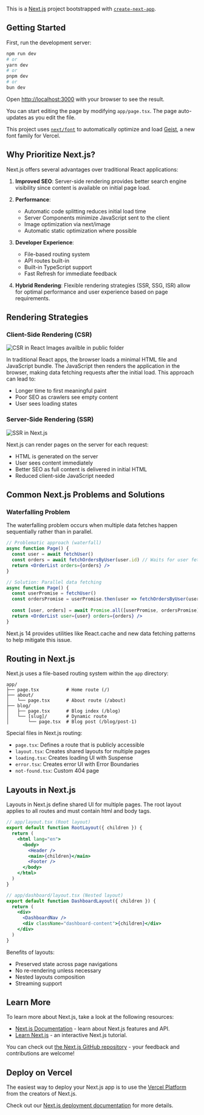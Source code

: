 This is a [Next.js](https://nextjs.org) project bootstrapped with [`create-next-app`](https://nextjs.org/docs/app/api-reference/cli/create-next-app).

## Getting Started

First, run the development server:

```bash
npm run dev
# or
yarn dev
# or
pnpm dev
# or
bun dev
```

Open [http://localhost:3000](http://localhost:3000) with your browser to see the result.

You can start editing the page by modifying `app/page.tsx`. The page auto-updates as you edit the file.

This project uses [`next/font`](https://nextjs.org/docs/app/building-your-application/optimizing/fonts) to automatically optimize and load [Geist](https://vercel.com/font), a new font family for Vercel.

## Why Prioritize Next.js?

Next.js offers several advantages over traditional React applications:

1. **Improved SEO**: Server-side rendering provides better search engine visibility since content is available on initial page load.

2. **Performance**:
   - Automatic code splitting reduces initial load time
   - Server Components minimize JavaScript sent to the client
   - Image optimization via next/image
   - Automatic static optimization where possible

3. **Developer Experience**:
   - File-based routing system
   - API routes built-in
   - Built-in TypeScript support
   - Fast Refresh for immediate feedback

4. **Hybrid Rendering**: Flexible rendering strategies (SSR, SSG, ISR) allow for optimal performance and user experience based on page requirements.

## Rendering Strategies

### Client-Side Rendering (CSR)

![CSR in React](/csr(react).png)  Images availble in public folder

In traditional React apps, the browser loads a minimal HTML file and JavaScript bundle. The JavaScript then renders the application in the browser, making data fetching requests after the initial load. This approach can lead to:

- Longer time to first meaningful paint
- Poor SEO as crawlers see empty content
- User sees loading states

### Server-Side Rendering (SSR)

![SSR in Next.js](/ssr(next).png)

Next.js can render pages on the server for each request:

- HTML is generated on the server
- User sees content immediately
- Better SEO as full content is delivered in initial HTML
- Reduced client-side JavaScript needed

## Common Next.js Problems and Solutions

### Waterfalling Problem

The waterfalling problem occurs when multiple data fetches happen sequentially rather than in parallel.

```jsx
// Problematic approach (waterfall)
async function Page() {
  const user = await fetchUser()
  const orders = await fetchOrdersByUser(user.id) // Waits for user fetch
  return <OrderList orders={orders} />
}

// Solution: Parallel data fetching
async function Page() {
  const userPromise = fetchUser()
  const ordersPromise = userPromise.then(user => fetchOrdersByUser(user.id))
  
  const [user, orders] = await Promise.all([userPromise, ordersPromise])
  return <OrderList user={user} orders={orders} />
}
```

Next.js 14 provides utilities like React.cache and new data fetching patterns to help mitigate this issue.

## Routing in Next.js

Next.js uses a file-based routing system within the `app` directory:

```
app/
├── page.tsx          # Home route (/)
├── about/
│   └── page.tsx      # About route (/about)
├── blog/
│   ├── page.tsx      # Blog index (/blog)
│   └── [slug]/       # Dynamic route
│       └── page.tsx  # Blog post (/blog/post-1)
```

Special files in Next.js routing:

- `page.tsx`: Defines a route that is publicly accessible
- `layout.tsx`: Creates shared layouts for multiple pages
- `loading.tsx`: Creates loading UI with Suspense
- `error.tsx`: Creates error UI with Error Boundaries
- `not-found.tsx`: Custom 404 page

## Layouts in Next.js

Layouts in Next.js define shared UI for multiple pages. The root layout applies to all routes and must contain html and body tags.

```jsx
// app/layout.tsx (Root layout)
export default function RootLayout({ children }) {
  return (
    <html lang="en">
      <body>
        <Header />
        <main>{children}</main>
        <Footer />
      </body>
    </html>
  )
}

// app/dashboard/layout.tsx (Nested layout)
export default function DashboardLayout({ children }) {
  return (
    <div>
      <DashboardNav />
      <div className="dashboard-content">{children}</div>
    </div>
  )
}
```

Benefits of layouts:

- Preserved state across page navigations
- No re-rendering unless necessary
- Nested layouts composition
- Streaming support

## Learn More

To learn more about Next.js, take a look at the following resources:

- [Next.js Documentation](https://nextjs.org/docs) - learn about Next.js features and API.
- [Learn Next.js](https://nextjs.org/learn) - an interactive Next.js tutorial.

You can check out [the Next.js GitHub repository](https://github.com/vercel/next.js) - your feedback and contributions are welcome!

## Deploy on Vercel

The easiest way to deploy your Next.js app is to use the [Vercel Platform](https://vercel.com/new?utm_medium=default-template&filter=next.js&utm_source=create-next-app&utm_campaign=create-next-app-readme) from the creators of Next.js.

Check out our [Next.js deployment documentation](https://nextjs.org/docs/app/building-your-application/deploying) for more details.
